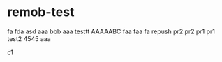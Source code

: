 # remob-test
fa
fda
asd
aaa
bbb
aaa
testtt
AAAAABC
faa
faa
fa
repush
pr2
pr2
pr1
pr1
test2
4545
aaa

c1
